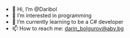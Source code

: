 - 👋 Hi, I’m @Daribol
- 👀 I’m interested in programming
- 🌱 I’m currently learning to be a C# developer
- 📫 How to reach me: darin_bolgurov@abv.bg
